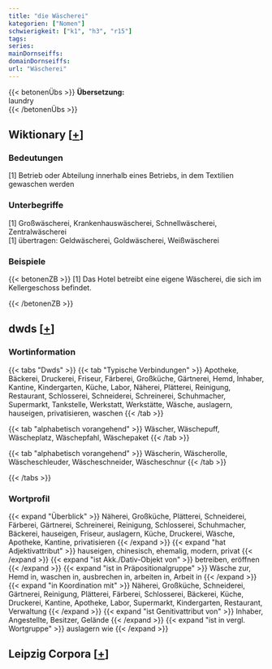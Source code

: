 ```yaml
---
title: "die Wäscherei"
kategorien: ["Nomen"]
schwierigkeit: ["k1", "h3", "r15"]
tags:
series:
mainDornseiffs:
domainDornseiffs:
url: "Wäscherei"
---
```


{{< betonenÜbs >}}
**Übersetzung:**  
laundry  
{{< /betonenÜbs >}}

## Wiktionary [[+](https://de.wiktionary.org/wiki/Wäscherei)]

### Bedeutungen
[1] Betrieb oder Abteilung innerhalb eines Betriebs, in dem Textilien gewaschen werden  

### Unterbegriffe
[1] Großwäscherei, Krankenhauswäscherei, Schnellwäscherei, Zentralwäscherei  
[1] übertragen: Geldwäscherei, Goldwäscherei, Weißwäscherei  

### Beispiele
{{< betonenZB >}}
[1] Das Hotel betreibt eine eigene Wäscherei, die sich im Kellergeschoss befindet.  

{{< /betonenZB >}}


## dwds [[+](https://www.dwds.de/wb/Wäscherei)]

### Wortinformation
{{< tabs "Dwds" >}}
{{< tab "Typische Verbindungen" >}}
Apotheke, Bäckerei, Druckerei, Friseur, Färberei, Großküche, Gärtnerei, Hemd, Inhaber, Kantine, Kindergarten, Küche, Labor, Näherei, Plätterei, Reinigung, Restaurant, Schlosserei, Schneiderei, Schreinerei, Schuhmacher, Supermarkt, Tankstelle, Werkstatt, Werkstätte, Wäsche, auslagern, hauseigen, privatisieren, waschen
{{< /tab >}}

{{< tab "alphabetisch vorangehend" >}}
Wäscher, Wäschepuff, Wäscheplatz, Wäschepfahl, Wäschepaket
{{< /tab >}}

{{< tab "alphabetisch vorangehend" >}}
Wäscherin, Wäscherolle, Wäscheschleuder, Wäscheschneider, Wäscheschnur
{{< /tab >}}

{{< /tabs >}}

### Wortprofil
{{< expand "Überblick" >}} Näherei, Großküche, Plätterei, Schneiderei, Färberei, Gärtnerei, Schreinerei, Reinigung, Schlosserei, Schuhmacher, Bäckerei, hauseigen, Friseur, auslagern, Küche, Druckerei, Wäsche, Apotheke, Kantine, privatisieren {{< /expand >}}
{{< expand "hat Adjektivattribut" >}} hauseigen, chinesisch, ehemalig, modern, privat {{< /expand >}}
{{< expand "ist Akk./Dativ-Objekt von" >}} betreiben, eröffnen {{< /expand >}}
{{< expand "ist in Präpositionalgruppe" >}} Wäsche zur, Hemd in, waschen in, ausbrechen in, arbeiten in, Arbeit in {{< /expand >}}
{{< expand "in Koordination mit" >}} Näherei, Großküche, Schneiderei, Gärtnerei, Reinigung, Plätterei, Färberei, Schlosserei, Bäckerei, Küche, Druckerei, Kantine, Apotheke, Labor, Supermarkt, Kindergarten, Restaurant, Verwaltung {{< /expand >}}
{{< expand "ist Genitivattribut von" >}} Inhaber, Angestellte, Besitzer, Gelände {{< /expand >}}
{{< expand "ist in vergl. Wortgruppe" >}} auslagern wie {{< /expand >}}

## Leipzig Corpora [[+](https://corpora.uni-leipzig.de/en/res?word=Wäscherei&corpusId=deu_newscrawl-public_2018)]


